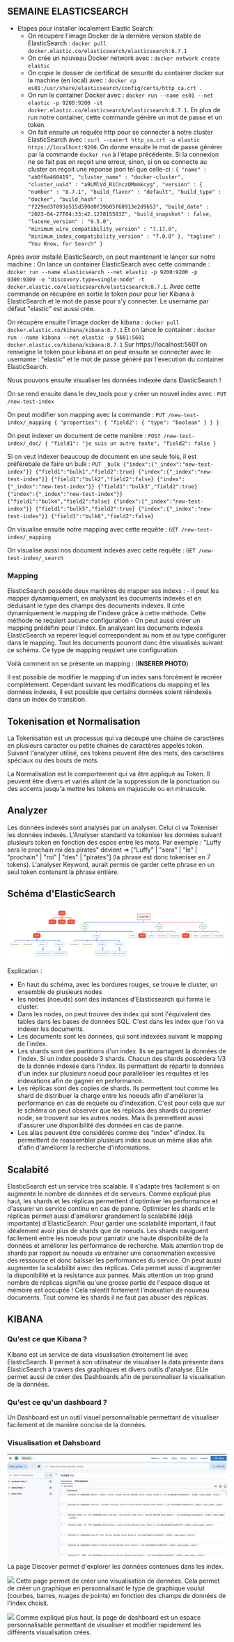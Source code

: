 ## SEMAINE ELASTICSEARCH

- Etapes pour installer localement Elastic Search: 
    - On récupère l'image Docker de la dernière version stable de ElasticSearch : `docker pull docker.elastic.co/elasticsearch/elasticsearch:8.7.1`
    - On crée un nouveau Docker network avec : `docker network create elastic`
    - On copie le dossier de certificat de securité du container docker sur la machine (en local) avec : `docker cp es01:/usr/share/elasticsearch/config/certs/http_ca.crt .`
    - On run le container Docker avec : `docker run --name es01 --net elastic -p 9200:9200 -it docker.elastic.co/elasticsearch/elasticsearch:8.7.1`. En plus de run notre container, cette commande génère un mot de passe et un token.
    - On fait ensuite un requête http pour se connecter à notre cluster ElasticSearch avec : `curl --cacert http_ca.crt -u elastic https://localhost:9200`. On donne ensuite le mot de passe générer par la commande `docker run` à l'étape précédente. 
    Si la connexion ne se fait pas on reçoit une erreur, sinon, si on se connecte au cluster on reçoit une réponse json tel que celle-ci : 
    `{
  "name" : "ab0f6a460419",
  "cluster_name" : "docker-cluster",
  "cluster_uuid" : "a9LMlVd_R1CnczQMmmkcyg",
  "version" : {
    "number" : "8.7.1",
    "build_flavor" : "default",
    "build_type" : "docker",
    "build_hash" : "f229ed3f893a515d590d0f39b05f68913e2d9b53",
    "build_date" : "2023-04-27T04:33:42.127815583Z",
    "build_snapshot" : false,
    "lucene_version" : "9.5.0",
    "minimum_wire_compatibility_version" : "7.17.0",
    "minimum_index_compatibility_version" : "7.0.0"
  },
  "tagline" : "You Know, for Search"
}`

Après avoir installé ElasticSearch, on peut maintenant le lançer sur notre machine : 
    On lance un container ElasticSearch avec cette commande : `docker run --name elasticsearch --net elastic -p 9200:9200 -p 9300:9300 -e "discovery.type=single-node" -t docker.elastic.co/elasticsearch/elasticsearch:8.7.1`. Avec cette commande on récupère en sortie le token pour pour lier Kibana à ElasticSearch et le mot de passe pour s'y connecter. Le username par défaut "elastic" est aussi crée. 

On récupère ensuite l'image docker de kibana : `docker pull docker.elastic.co/kibana/kibana:8.7.1`
Et on lance le container : `docker run --name kibana --net elastic -p 5601:5601 docker.elastic.co/kibana/kibana:8.7.1`
Sur https://localhost:5601 on renseigne le token pour kibana et on peut ensuite se connecter avec le username : "elastic" et le mot de passe généré par l'execution du container ElasticSearch. 

Nous pouvons ensuite visualiser les données indexée dans ElasticSearch !


On se rend ensuite dans le dev_tools pour y créer un nouvel index avec : ``PUT /new-test-index``

On peut modifier son mapping avec la commande : 
``
PUT /new-test-index/_mapping
{
  "properties": {
    "field2": {
      "type": "boolean"
    }
  }
}
``

On peut indexer un document de cette manière : 
``
POST /new-test-index/_doc/
{
  "field1": "je suis un autre texte",
  "field2": false
}
``

Si on veut indexer beaucoup de document en une seule fois, il est préférebale de faire un bulk : 
``PUT _bulk
{"index":{"_index":"new-test-index"}}
{"field1":"bulk1","field2":true}
{"index":{"_index":"new-test-index"}}
{"field1":"bulk2","field2":false}
{"index":{"_index":"new-test-index"}}
{"field1":"bulk3","field2":true}
{"index":{"_index":"new-test-index"}}
{"field1":"bulk4","field2":false}
{"index":{"_index":"new-test-index"}}
{"field1":"bulk5","field2":true}
{"index":{"_index":"new-test-index"}}
{"field1":"bulk6","field2":false}``

On visualise ensuite notre mapping avec cette requête : ``GET /new-test-index/_mapping``

On visualise aussi nos document indexés avec cette requête : ``GET /new-test-index/_search``


### Mapping
  ElasticSearch possède deux manières de mapper ses indexs : 
    - il peut les mapper dynamiquement, en analysant les documents indexés et en déduisant le type des champs des documents indexés. 
      Il crée dynamiquement le mapping de l'indexe grâce à cette méthode. Cette méthode ne requiert aucune configuration
    - On peut aussi créer un mapping prédéfini pour l'index. En analysant les documents indexés ElasticSearch va repérer lequel correspondent au nom et au type configurer dans le mapping. Tout les documents pourront donc être visualisés suivant ce schéma. Ce type de mapping requiert une configuration. 

  Voilà comment on se présente un mapping : (**INSERER PHOTO**)

  Il est possible de modifier le mapping d'un index sans forcément le recréer complètement. Cependant suivant les modifications du mapping et les données indexés, il est possible que certains données soient réindexés dans un index de transition. 

## Tokenisation et Normalisation 
  La Tokenisation est un processus qui va découpé une chaine de caractères en plusieurs caracter ou petite chaines de caractères appelés token. Suivant l'analyzer utilisé, ces tokens peuvent être des mots, des caractères spéciaux ou des bouts de mots.

  La Normalisation est le comportement qui va être appliqué au Token. Il peuvent être divers et variés allant de la suppression de la ponctuation ou des accents jusqu'a mettre les tokens en majuscule ou en minuscule. 

## Analyzer
  Les données indexés sont analysés par un analyser. Celui ci va Tokeniser les données indexés. L'Analyser standard va tokeniser les données suivant plusieurs token en fonction des espce entre les mots. 
  Par exemple : "Luffy sera le prochain roi des pirates" devient => ["Luffy" | "sera" | "le" | "prochain" | "roi" | "des" | "pirates"] (la phrase est donc tokeniser en 7 tokens).
  L'analyser Keyword, aurait permis de garder cette phrase en un seul token contenant la phrase entière. 


## Schéma d'ElasticSearch

![](assets/schema-ES.png)

Explication : 
  - En haut du schéma, avec les bordures rouges, se trouve le cluster, un ensemble de plusieurs nodes
  - les nodes (noeuds) sont des instances d'Elasticsearch qui forme le cluster. 
  - Dans les nodes, on peut trouver des index qui sont l'équivalent des tables dans les bases de données SQL. C'est dans les index que l'on va indexer les documents.
  - Les documents sont les données, qui sont indexées suivant le mapping de l'index.
  - Les shards sont des partitions d'un index. Ils se partagent la données de l'index. Si un index possède 3 shards. Chacun des shards possèdera 1/3 de la donnée indexée dans l'index. Ils permettent de répartir la données d'un index sur plusieurs noeud pour paralléliser les requêtes et les indexations afin de gagner en performance. 
  - Les réplicas sont des copies de shards. Ils permettent tout comme les shard de distribuer la charge entre les noeuds afin d'améliorer la performance en cas de reqûete ou d'indexation. C'est pour cela que sur le schéma on peut observer que les réplicas des shards du premier node, se trouvent sur les autres nodes. Mais ils permettent aussi d'assurer une disponibilité des données en cas de panne.
  - Les alias peuvent être considérés comme des "index" d'index. Ils permettent de reassembler plusieurs index sous un même alias afin d'afin d'améliorer la recherche d'informations. 


## Scalabité

ElasticSearch est un service très scalable. Il s'adapte très facilement si on augmente le nombre de données et de serveurs. Comme expliqué plus haut, les shards et les réplicas permettent d'optimiser les performance et d'assurer un service continu en cas de panne. Optimiser les shards et le réplicas permet aussi d'améliorer grandement la scalabilité (déjà importante) d'ElasticSearch. 
Pour garder une scalabilité important, il faut idéalement avoir plus de shards que de noeuds. Les shards naviguent facilement entre les noeuds pour ganratir une haute disponibilité de la données et améliorer les performance de recherche. Mais attention trop de shards par rapport au noeuds va entrainer une consommation excessive des ressource et donc baisser les performances du service. 
On peut aussi augmenter la scalabilité avec des réplicas. Cela permet aussi d'augmenter la disponibilité et la resistance aux pannes. Mais attention un trop grand nombre de réplicas signifie qu'une grosse partie de l'espace disque et mémoire est occupée ! Cela ralentit fortement l'indexation de nouveau documents. Tout comme les shards il ne faut pas abuser des réplicas. 

## KIBANA

### Qu'est ce que Kibana ?
Kibana est un service de data visualisation étroitement lié avec ElasticSearch. Il permet à son utilisateur de visualiser la data présente dans ElasticSearch à travers des graphiques et divers outils d'analyse. ELle permet aussi de créer des Dashboards afin de personnaliser la visualisation de la données. 

### Qu'est ce qu'un dashboard ? 
Un Dashboard est un outil visuel personnalisable permettant de visualiser facilement et de manière concise de la données. 

### Visualisation et Dahsboard

![](assets/discover.png)
La page Discover permet d'explorer les données contenues dans les index.

![](assets/visualisation.png)
Cette page permet de créer une visualisation de données. Cela permet de créer un graphique en personnalisant le type de graphique voulut (courbes, barres, nuages de points) en fonction des champs de données de l'index choisit. 

![](assets/dashboard.png)
Comme expliqué plus haut, la page de dashboard est un espace personnalisable permettant de visualiser et modifier rapidement les différents visualisation crées. 


